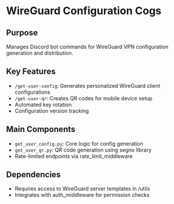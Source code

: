 # WireGuard Configuration Cogs

## Purpose
Manages Discord bot commands for WireGuard VPN configuration generation and distribution.

## Key Features
- `/get-user-config`: Generates personalized WireGuard client configurations
- `/get-user-qr`: Creates QR codes for mobile device setup
- Automated key rotation
- Configuration version tracking

## Main Components
- `get_user_config.py`: Core logic for config generation
- `get_user_qr.py`: QR code generation using segno library
- Rate-limited endpoints via rate_limit_middleware

## Dependencies
- Requires access to WireGuard server templates in /utils
- Integrates with auth_middleware for permission checks
